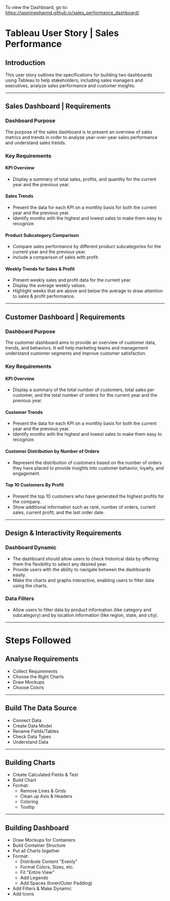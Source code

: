 To view the Dashboard, go to: https://jasminephannd.github.io/sales_performance_dashboard/

# Tableau User Story | Sales Performance

## Introduction
This user story outlines the specifications for building two dashboards using Tableau to help stakeholders, including sales managers and executives, analyze sales performance and customer insights.

---

## Sales Dashboard | Requirements

### Dashboard Purpose
The purpose of the sales dashboard is to present an overview of sales metrics and trends in order to analyze year-over-year sales performance and understand sales trends.

### Key Requirements

#### KPI Overview
- Display a summary of total sales, profits, and quantity for the current year and the previous year.

#### Sales Trends
- Present the data for each KPI on a monthly basis for both the current year and the previous year.
- Identify months with the highest and lowest sales to make them easy to recognize.

#### Product Subcategory Comparison
- Compare sales performance by different product subcategories for the current year and the previous year.
- Include a comparison of sales with profit.

#### Weekly Trends for Sales & Profit
- Present weekly sales and profit data for the current year.
- Display the average weekly values.
- Highlight weeks that are above and below the average to draw attention to sales & profit performance.

---

## Customer Dashboard | Requirements

### Dashboard Purpose
The customer dashboard aims to provide an overview of customer data, trends, and behaviors. It will help marketing teams and management understand customer segments and improve customer satisfaction.

### Key Requirements

#### KPI Overview
- Display a summary of the total number of customers, total sales per customer, and the total number of orders for the current year and the previous year.

#### Customer Trends
- Present the data for each KPI on a monthly basis for both the current year and the previous year.
- Identify months with the highest and lowest sales to make them easy to recognize.

#### Customer Distribution by Number of Orders
- Represent the distribution of customers based on the number of orders they have placed to provide insights into customer behavior, loyalty, and engagement.

#### Top 10 Customers By Profit
- Present the top 10 customers who have generated the highest profits for the company.
- Show additional information such as rank, number of orders, current sales, current profit, and the last order date.

---

## Design & Interactivity Requirements

### Dashboard Dynamic
- The dashboard should allow users to check historical data by offering them the flexibility to select any desired year.
- Provide users with the ability to navigate between the dashboards easily.
- Make the charts and graphs interactive, enabling users to filter data using the charts.

### Data Filters
- Allow users to filter data by product information (like category and subcategory) and by location information (like region, state, and city).


---

# Steps Followed

## Analyse Requirements
- Collect Requirements
- Choose the Right Charts
- Draw Mockups
- Choose Colors

---

## Build The Data Source
- Connect Data
- Create Data Model
- Rename Fields/Tables
- Check Data Types
- Understand Data

---

## Building Charts
- Create Calculated Fields & Test
- Build Chart
- Format:
  - Remove Lines & Grids
  - Clean up Axis & Headers
  - Coloring
  - Tooltip

---

## Building Dashboard
- Draw Mockups for Containers
- Build Container Structure
- Put all Charts together
- Format:
  - Distribute Content "Evenly"
  - Format Colors, Sizes, etc.
  - Fit "Entire View"
  - Add Legends
  - Add Spaces (Inner/Outer Padding)
- Add Filters & Make Dynamic
- Add Icons
